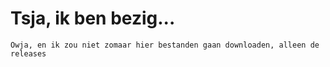 # Tsja, ik ben bezig...
`Owja, en ik zou niet zomaar hier bestanden gaan downloaden, alleen de releases`
